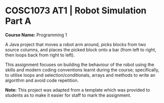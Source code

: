 # COSC1073 AT1 | Robot Simulation Part A
**Course Name:** Programming 1

A Java project that moves a robot arm around, picks blocks from two source columns, and places the picked block onto a bar (from left to right, then loops back from right to left).

This assignment focuses on building the behaviour of the robot using the skills and modern coding conventions learnt during the course; specifically, to utilise loops and selection/conditionals, arrays and methods to write an algorithm and avoid code repetition.

**Note:** This project was adapted from a template which was provided to students as to make it easier for staff to mark the assignment.

